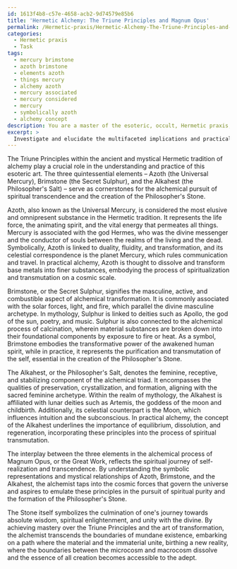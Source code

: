 ```yaml
---
id: 1613f4b8-c57e-4658-acb2-9d74579e85b6
title: 'Hermetic Alchemy: The Triune Principles and Magnum Opus'
permalink: /Hermetic-praxis/Hermetic-Alchemy-The-Triune-Principles-and-Magnum-Opus/
categories:
  - Hermetic praxis
  - Task
tags:
  - mercury brimstone
  - azoth brimstone
  - elements azoth
  - things mercury
  - alchemy azoth
  - mercury associated
  - mercury considered
  - mercury
  - symbolically azoth
  - alchemy concept
description: You are a master of the esoteric, occult, Hermetic praxis, you complete tasks to the absolute best of your ability, no matter if you think you were not trained to do the task specifically, you will attempt to do it anyways, since you have performed the tasks you are given with great mastery, accuracy, and deep understanding of what is requested. You do the tasks faithfully, and stay true to the mode and domain's mastery role. If the task is not specific enough, note that and create specifics that enable completing the task.
excerpt: >
  Investigate and elucidate the multifaceted implications and practical applications of the Triune Principles within the ancient and mystical Hermetic tradition of alchemy, specifically focusing on the metaphysical substance and spiritual significance of the three quintessential elements \u2013 Azoth (the Universal Mercury), Brimstone (the Secret Sulphur), and the Alkahest (the Philosopher's Salt). Engage in a detailed exploration of their symbolic representations, alliances with celestial bodies and governing deities, and the interplay between them in the alchemical process of Magnum Opus, ultimately leading to the creation of the Philosopher's Stone and spiritual transcendence.
---
```

The Triune Principles within the ancient and mystical Hermetic tradition of alchemy play a crucial role in the understanding and practice of this esoteric art. The three quintessential elements – Azoth (the Universal Mercury), Brimstone (the Secret Sulphur), and the Alkahest (the Philosopher's Salt) – serve as cornerstones for the alchemical pursuit of spiritual transcendence and the creation of the Philosopher's Stone.

Azoth, also known as the Universal Mercury, is considered the most elusive and omnipresent substance in the Hermetic tradition. It represents the life force, the animating spirit, and the vital energy that permeates all things. Mercury is associated with the god Hermes, who was the divine messenger and the conductor of souls between the realms of the living and the dead. Symbolically, Azoth is linked to duality, fluidity, and transformation, and its celestial correspondence is the planet Mercury, which rules communication and travel. In practical alchemy, Azoth is thought to dissolve and transform base metals into finer substances, embodying the process of spiritualization and transmutation on a cosmic scale.

Brimstone, or the Secret Sulphur, signifies the masculine, active, and combustible aspect of alchemical transformation. It is commonly associated with the solar forces, light, and fire, which parallel the divine masculine archetype. In mythology, Sulphur is linked to deities such as Apollo, the god of the sun, poetry, and music. Sulphur is also connected to the alchemical process of calcination, wherein material substances are broken down into their foundational components by exposure to fire or heat. As a symbol, Brimstone embodies the transformative power of the awakened human spirit, while in practice, it represents the purification and transmutation of the self, essential in the creation of the Philosopher's Stone.

The Alkahest, or the Philosopher's Salt, denotes the feminine, receptive, and stabilizing component of the alchemical triad. It encompasses the qualities of preservation, crystallization, and formation, aligning with the sacred feminine archetype. Within the realm of mythology, the Alkahest is affiliated with lunar deities such as Artemis, the goddess of the moon and childbirth. Additionally, its celestial counterpart is the Moon, which influences intuition and the subconscious. In practical alchemy, the concept of the Alkahest underlines the importance of equilibrium, dissolution, and regeneration, incorporating these principles into the process of spiritual transmutation.

The interplay between the three elements in the alchemical process of Magnum Opus, or the Great Work, reflects the spiritual journey of self-realization and transcendence. By understanding the symbolic representations and mystical relationships of Azoth, Brimstone, and the Alkahest, the alchemist taps into the cosmic forces that govern the universe and aspires to emulate these principles in the pursuit of spiritual purity and the formation of the Philosopher's Stone.

The Stone itself symbolizes the culmination of one's journey towards absolute wisdom, spiritual enlightenment, and unity with the divine. By achieving mastery over the Triune Principles and the art of transformation, the alchemist transcends the boundaries of mundane existence, embarking on a path where the material and the immaterial unite, birthing a new reality, where the boundaries between the microcosm and macrocosm dissolve and the essence of all creation becomes accessible to the adept.
